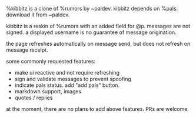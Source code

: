 %kibbitz is a clone of %rumors by ~paldev.
kibbitz depends on %pals.  download it from ~paldev.

kibbitz is a reskin of %rumors with an added field for @p.
messages are not signed.  a displayed username is no guarantee of message origination.

the page refreshes automatically on message send, but does not refresh on message receipt.

some commonly requested features:
- make ui reactive and not require refreshing
- sign and validate messages to prevent spoofing
- indicate pals status.  add "add pals" button.
- markdown support, images
- quotes / replies

at the moment, there are no plans to add above features.  PRs are welcome.